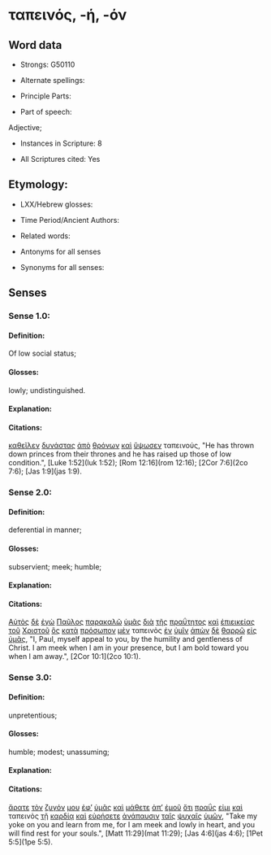 # ταπεινός, -ή, -όν 

<!-- Status: S2=NeedsFinalCheck -->
<!-- Lexica used for edits: BDAG, FFM, LN, A-S -->

## Word data

* Strongs: G50110

* Alternate spellings:

* Principle Parts: 

* Part of speech: 

Adjective;

* Instances in Scripture: 8

* All Scriptures cited: Yes

## Etymology: 

* LXX/Hebrew glosses: 

* Time Period/Ancient Authors: 

* Related words: 

* Antonyms for all senses

* Synonyms for all senses: 

## Senses 

### Sense 1.0:

#### Definition: 

Of low social status;

#### Glosses:

lowly; undistinguished.

#### Explanation:

#### Citations:

[καθεῖλεν](../G25070/01.md) [δυνάστας](../G14130/01.md) [ἀπὸ](../G05750/01.md) [θρόνων](../G23620/01.md) [καὶ](../G25320/01.md) [ὕψωσεν](../G53120/01.md) ταπεινούς, 
"He has thrown down princes from their thrones and he has raised up those of low condition.", 
[Luke 1:52](luk 1:52);  [Rom 12:16](rom 12:16);  [2Cor 7:6](2co 7:6);  [Jas 1:9](jas 1:9).  

### Sense 2.0:

#### Definition: 

deferential in manner;

#### Glosses:

subservient; meek; humble;

#### Explanation:

#### Citations:

[Αὐτὸς](../G08460/01.md) [δὲ](../G11610/01.md) [ἐγὼ](../G14730/01.md) [Παῦλος](../G39720/01.md) [παρακαλῶ](../G38700/01.md) [ὑμᾶς](../G47710/01.md) [διὰ](../G12230/01.md) [τῆς](../G35880/01.md) [πραΰτητος](../G42400/01.md) [καὶ](../G25320/01.md) [ἐπιεικείας](../G19320/01.md) [τοῦ](../G35880/01.md) [Χριστοῦ](../G55470/01.md) [ὃς](../G37390/01.md) [κατὰ](../G25960/01.md) [πρόσωπον](../G43830/01.md) [μὲν](../G33030/01.md) ταπεινὸς [ἐν](../G17220/01.md) [ὑμῖν](../G47710/01.md) [ἀπὼν](../G05480/01.md) [δὲ](../G11610/01.md) [θαρρῶ](../G22920/01.md) [εἰς](../G15190/01.md) [ὑμᾶς](../G47710/01.md), 
"I, Paul, myself appeal to you, by the humility and gentleness of Christ. I am meek when I am in your presence, but I am bold toward you when I am away.", 
[2Cor 10:1](2co 10:1).  

### Sense 3.0:

#### Definition: 

unpretentious;

#### Glosses:

humble; modest; unassuming;

#### Explanation:

#### Citations:

[ἄρατε](../G01420/01.md) [τὸν](../G35880/01.md) [ζυγόν](../G22180/01.md) [μου](../G14730/01.md) [ἐφ’](../G19090/01.md) [ὑμᾶς](../G47710/01.md) [καὶ](../G25320/01.md) [μάθετε](../G31290/01.md) [ἀπ’](../G05750/01.md) [ἐμοῦ](../G14730/01.md) [ὅτι](../G37540/01.md) [πραΰς](../G42390/01.md) [εἰμι](../G99999/01.md) [καὶ](../G25320/01.md) ταπεινὸς [τῇ](../G35880/01.md) [καρδίᾳ](../G25880/01.md) [καὶ](../G25320/01.md) [εὑρήσετε](../G21470/01.md) [ἀνάπαυσιν](../G03720/01.md) [ταῖς](../G35880/01.md) [ψυχαῖς](../G55900/01.md) [ὑμῶν](../G47710/01.md), 
"Take my yoke on you and learn from me, for I am meek and lowly in heart, and you will find rest for your souls.", 
[Matt 11:29](mat 11:29);  [Jas 4:6](jas 4:6);  [1Pet 5:5](1pe 5:5).  
